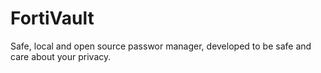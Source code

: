 # FortiVault
Safe, local and open source passwor manager, developed to be safe and care about your privacy.
